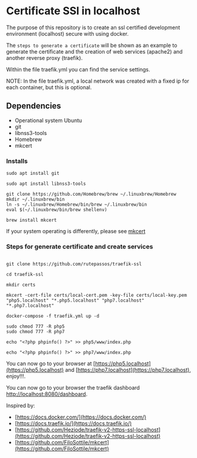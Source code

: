 # Certificate SSl in localhost

The purpose of this repository is to create an ssl certified development environment (localhost)
secure with using docker.

The `steps to generate a certificate` will be shown as an example to generate
the certificate and the creation of web services (apache2) and another reverse proxy (traefik).

Within the file traefik.yml you can find the service settings.

NOTE: In the file traefik.yml, a local network was created with a fixed ip for each container, but this is optional.

## Dependencies

- Operational system Ubuntu
- git
- libnss3-tools
- Homebrew
- mkcert

### Installs

```
sudo apt install git

sudo apt install libnss3-tools

git clone https://github.com/Homebrew/brew ~/.linuxbrew/Homebrew
mkdir ~/.linuxbrew/bin
ln -s ~/.linuxbrew/Homebrew/bin/brew ~/.linuxbrew/bin
eval $(~/.linuxbrew/bin/brew shellenv)

brew install mkcert
```

If your system operating is differently, please see [mkcert](https://github.com/FiloSottile/mkcert)

### Steps for generate certificate and create services

```

git clone https://github.com/rutepassos/traefik-ssl

cd traefik-ssl

mkdir certs

mkcert -cert-file certs/local-cert.pem -key-file certs/local-key.pem "php5.localhost" "*.php5.localhost" "php7.localhost" "*.php7.localhost"

docker-compose -f traefik.yml up -d

sudo chmod 777 -R php5
sudo chmod 777 -R php7

echo "<?php phpinfo() ?>" >> php5/www/index.php

echo "<?php phpinfo() ?>" >> php7/www/index.php

```

You can now go to your browser at [https://php5.localhost](https://php5.localhost) and [https://php7.localhost](https://php7.localhost), enjoy!!!.

You can now go to your browser the traefik dashboard [http://localhost:8080/dashboard](http://localhost:8080/dashboard).

Inspired by:

- [https://docs.docker.com/](https://docs.docker.com/)
- [https://docs.traefik.io/](https://docs.traefik.io/)
- [https://github.com/Heziode/traefik-v2-https-ssl-localhost](https://github.com/Heziode/traefik-v2-https-ssl-localhost)
- [https://github.com/FiloSottile/mkcert](https://github.com/FiloSottile/mkcert)

